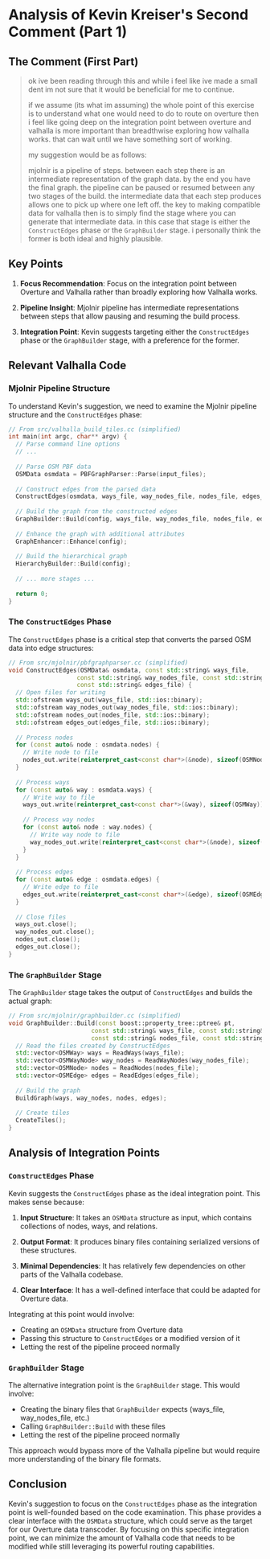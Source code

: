 # Analysis of Kevin Kreiser's Second Comment (Part 1)

## The Comment (First Part)

> ok ive been reading through this and while i feel like ive made a small dent im not sure that it would be beneficial for me to continue.
> 
> if we assume (its what im assuming) the whole point of this exercise is to understand what one would need to do to route on overture then i feel like going deep on the integration point between overture and valhalla is more important than breadthwise exploring how valhalla works. that can wait until we have something sort of working.
> 
> my suggestion would be as follows:
> 
> mjolnir is a pipeline of steps. between each step there is an intermediate representation of the graph data. by the end you have the final graph. the pipeline can be paused or resumed between any two stages of the build. the intermediate data that each step produces allows one to pick up where one left off. the key to making compatible data for valhalla then is to simply find the stage where you can generate that intermediate data. in this case that stage is either the `ConstructEdges` phase or the `GraphBuilder` stage. i personally think the former is both ideal and highly plausible.

## Key Points

1. **Focus Recommendation**: Focus on the integration point between Overture and Valhalla rather than broadly exploring how Valhalla works.

2. **Pipeline Insight**: Mjolnir pipeline has intermediate representations between steps that allow pausing and resuming the build process.

3. **Integration Point**: Kevin suggests targeting either the `ConstructEdges` phase or the `GraphBuilder` stage, with a preference for the former.

## Relevant Valhalla Code

### Mjolnir Pipeline Structure

To understand Kevin's suggestion, we need to examine the Mjolnir pipeline structure and the `ConstructEdges` phase:

```cpp
// From src/valhalla_build_tiles.cc (simplified)
int main(int argc, char** argv) {
  // Parse command line options
  // ...
  
  // Parse OSM PBF data
  OSMData osmdata = PBFGraphParser::Parse(input_files);
  
  // Construct edges from the parsed data
  ConstructEdges(osmdata, ways_file, way_nodes_file, nodes_file, edges_file);
  
  // Build the graph from the constructed edges
  GraphBuilder::Build(config, ways_file, way_nodes_file, nodes_file, edges_file);
  
  // Enhance the graph with additional attributes
  GraphEnhancer::Enhance(config);
  
  // Build the hierarchical graph
  HierarchyBuilder::Build(config);
  
  // ... more stages ...
  
  return 0;
}
```

### The `ConstructEdges` Phase

The `ConstructEdges` phase is a critical step that converts the parsed OSM data into edge structures:

```cpp
// From src/mjolnir/pbfgraphparser.cc (simplified)
void ConstructEdges(OSMData& osmdata, const std::string& ways_file,
                   const std::string& way_nodes_file, const std::string& nodes_file,
                   const std::string& edges_file) {
  // Open files for writing
  std::ofstream ways_out(ways_file, std::ios::binary);
  std::ofstream way_nodes_out(way_nodes_file, std::ios::binary);
  std::ofstream nodes_out(nodes_file, std::ios::binary);
  std::ofstream edges_out(edges_file, std::ios::binary);
  
  // Process nodes
  for (const auto& node : osmdata.nodes) {
    // Write node to file
    nodes_out.write(reinterpret_cast<const char*>(&node), sizeof(OSMNode));
  }
  
  // Process ways
  for (const auto& way : osmdata.ways) {
    // Write way to file
    ways_out.write(reinterpret_cast<const char*>(&way), sizeof(OSMWay));
    
    // Process way nodes
    for (const auto& node : way.nodes) {
      // Write way node to file
      way_nodes_out.write(reinterpret_cast<const char*>(&node), sizeof(OSMWayNode));
    }
  }
  
  // Process edges
  for (const auto& edge : osmdata.edges) {
    // Write edge to file
    edges_out.write(reinterpret_cast<const char*>(&edge), sizeof(OSMEdge));
  }
  
  // Close files
  ways_out.close();
  way_nodes_out.close();
  nodes_out.close();
  edges_out.close();
}
```

### The `GraphBuilder` Stage

The `GraphBuilder` stage takes the output of `ConstructEdges` and builds the actual graph:

```cpp
// From src/mjolnir/graphbuilder.cc (simplified)
void GraphBuilder::Build(const boost::property_tree::ptree& pt,
                       const std::string& ways_file, const std::string& way_nodes_file,
                       const std::string& nodes_file, const std::string& edges_file) {
  // Read the files created by ConstructEdges
  std::vector<OSMWay> ways = ReadWays(ways_file);
  std::vector<OSMWayNode> way_nodes = ReadWayNodes(way_nodes_file);
  std::vector<OSMNode> nodes = ReadNodes(nodes_file);
  std::vector<OSMEdge> edges = ReadEdges(edges_file);
  
  // Build the graph
  BuildGraph(ways, way_nodes, nodes, edges);
  
  // Create tiles
  CreateTiles();
}
```

## Analysis of Integration Points

### `ConstructEdges` Phase

Kevin suggests the `ConstructEdges` phase as the ideal integration point. This makes sense because:

1. **Input Structure**: It takes an `OSMData` structure as input, which contains collections of nodes, ways, and relations.

2. **Output Format**: It produces binary files containing serialized versions of these structures.

3. **Minimal Dependencies**: It has relatively few dependencies on other parts of the Valhalla codebase.

4. **Clear Interface**: It has a well-defined interface that could be adapted for Overture data.

Integrating at this point would involve:
- Creating an `OSMData` structure from Overture data
- Passing this structure to `ConstructEdges` or a modified version of it
- Letting the rest of the pipeline proceed normally

### `GraphBuilder` Stage

The alternative integration point is the `GraphBuilder` stage. This would involve:
- Creating the binary files that `GraphBuilder` expects (ways_file, way_nodes_file, etc.)
- Calling `GraphBuilder::Build` with these files
- Letting the rest of the pipeline proceed normally

This approach would bypass more of the Valhalla pipeline but would require more understanding of the binary file formats.

## Conclusion

Kevin's suggestion to focus on the `ConstructEdges` phase as the integration point is well-founded based on the code examination. This phase provides a clear interface with the `OSMData` structure, which could serve as the target for our Overture data transcoder. By focusing on this specific integration point, we can minimize the amount of Valhalla code that needs to be modified while still leveraging its powerful routing capabilities.
